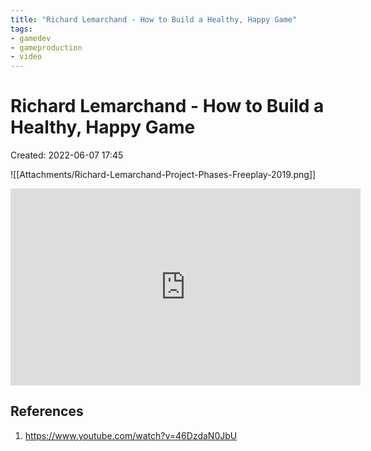 ```yaml
---
title: "Richard Lemarchand - How to Build a Healthy, Happy Game"
tags:
- gamedev
- gameproduction
- video
---
```


# Richard Lemarchand - How to Build a Healthy, Happy Game
Created: 2022-06-07 17:45  

![[Attachments/Richard-Lemarchand-Project-Phases-Freeplay-2019.png]]


<iframe width="560" height="315" src="https://www.youtube.com/embed/46DzdaN0JbU" title="YouTube video player" frameborder="0" allow="accelerometer; autoplay; clipboard-write; encrypted-media; gyroscope; picture-in-picture" allowfullscreen></iframe>

## References
1. https://www.youtube.com/watch?v=46DzdaN0JbU